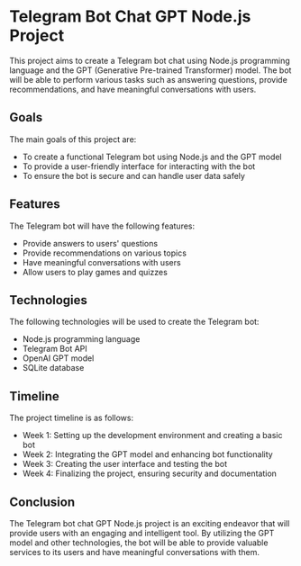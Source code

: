 # Telegram Bot Chat GPT Node.js Project

This project aims to create a Telegram bot chat using Node.js programming language and the GPT (Generative Pre-trained Transformer) model. The bot will be able to perform various tasks such as answering questions, provide recommendations, and have meaningful conversations with users.

## Goals

The main goals of this project are:

- To create a functional Telegram bot using Node.js and the GPT model
- To provide a user-friendly interface for interacting with the bot
- To ensure the bot is secure and can handle user data safely

## Features

The Telegram bot will have the following features:

- Provide answers to users' questions
- Provide recommendations on various topics
- Have meaningful conversations with users
- Allow users to play games and quizzes

## Technologies

The following technologies will be used to create the Telegram bot:

- Node.js programming language
- Telegram Bot API
- OpenAI GPT model
- SQLite database

## Timeline

The project timeline is as follows:

- Week 1: Setting up the development environment and creating a basic bot
- Week 2: Integrating the GPT model and enhancing bot functionality
- Week 3: Creating the user interface and testing the bot
- Week 4: Finalizing the project, ensuring security and documentation

## Conclusion

The Telegram bot chat GPT Node.js project is an exciting endeavor that will provide users with an engaging and intelligent tool. By utilizing the GPT model and other technologies, the bot will be able to provide valuable services to its users and have meaningful conversations with them.
